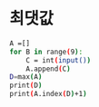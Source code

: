 # 최댓값
``` bash
A =[]
for B in range(9):
    C = int(input())
    A.append(C)
D=max(A)
print(D)
print(A.index(D)+1)
```